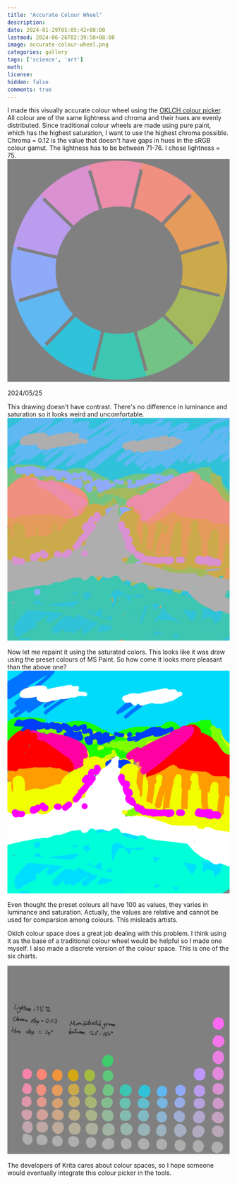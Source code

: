```yaml
---
title: "Accurate Colour Wheel"
description: 
date: 2024-01-29T05:05:42+08:00
lastmod: 2024-06-26T02:39:50+08:00
image: accurate-colour-wheel.png
categories: gallery
tags: ['science', 'art']
math: 
license: 
hidden: false
comments: true
---
```


I made this visually accurate colour wheel using the [OKLCH colour picker](https://oklch.com). All colour are of the same lightness and chroma and their hues are evenly distributed. Since traditional colour wheels are made using pure paint, which has the highest saturation, I want to use the highest chroma possible. Chroma = 0.12 is the value that doesn't have gaps in hues in the sRGB colour gamut. The lightness has to be between 71-76. I chose lightness = 75.
![oklch-colour-wheel](accurate-colour-wheel.png)


2024/05/25

This drawing doesn't have contrast. There's no difference in luminance and saturation so it looks weird and uncomfortable.
![no-contrast](no-contrast.png)

Now let me repaint it using the saturated colors. This looks like it was draw using the preset colours of MS Paint. So how come it looks more pleasant than the above one?
![naive-contrast](naive-contrast.png)

Even thought the preset colours all have 100 as values, they varies in luminance and saturation. Actually, the values are relative and cannot be used for comparsion among colours. This misleads artists.

Oklch colour space does a great job dealing with this problem. I think using it as the base of a traditional colour wheel would be helpful so I made one myself. I also made a discrete version of the colour space. This is one of the six charts.

![value-intensity-chart](value-intensity-chart.png)

The developers of Krita cares about colour spaces, so I hope someone would eventually integrate this colour picker in the tools.


